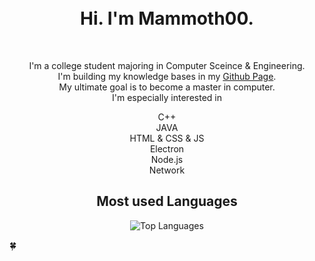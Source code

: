 <div align="center">
	<br>
	<br>
</div>
<div align="center" class="all">

<h1 align="center">Hi. I'm Mammoth00. </h1><br>
<div class="a"><p style="line-height=200%;">I'm a college student majoring in Computer Sceince & Engineering.<br>
I'm building my knowledge bases in my <a href="https://arlecchino01.github.io/" target = "_blank" title = "arlecchino01.github.io">Github Page</a>.<br>
My ultimate goal is to become a master in computer.<br>
I'm especially interested in </p></div>
C++<br>
JAVA<br>
HTML & CSS & JS<br>
Electron<br>
Node.js<br>
Network<br>

<!---## GitHub Stats

![Arlecchino's GitHub stats](https://github-readme-stats.vercel.app/api?username=Arlecchino01&show_icons=true&theme=radical) --->

## Most used Languages

![Top Languages](https://github-readme-stats.vercel.app/api/top-langs/?username=Arlecchino01&layout=compact&theme=nightowl)

</div>
  
  🍀


<!---
Arlecchino01/Arlecchino01 is a ✨ special ✨ repository because its `README.md` (this file) appears on your GitHub profile.
You can click the Preview link to take a look at your changes.
--->
